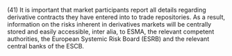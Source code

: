 (41) It is important that market participants report all details regarding derivative contracts they have entered into to trade repositories. As a result, information on the risks inherent in derivatives markets will be centrally stored and easily accessible, inter alia, to ESMA, the relevant competent authorities, the European Systemic Risk Board (ESRB) and the relevant central banks of the ESCB.